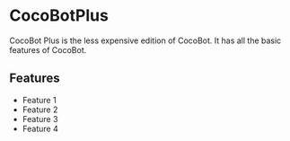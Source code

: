 # CocoBotPlus

CocoBot Plus is the less expensive edition of CocoBot. It has all the basic features of CocoBot.

## Features

- Feature 1
- Feature 2
- Feature 3
- Feature 4